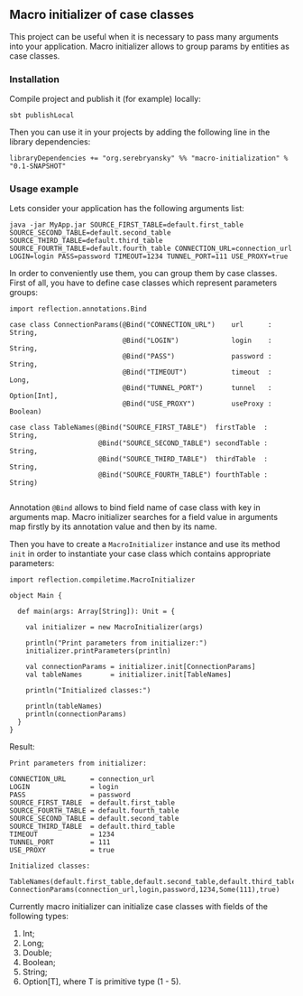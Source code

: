 ## Macro initializer of case classes

This project can be useful when it is necessary to pass many arguments into your application.
Macro initializer allows to group params by entities as case classes.

### Installation

Compile project and publish it (for example) locally:

```
sbt publishLocal
```

Then you can use it in your projects by adding the following line in the library dependencies:

```
libraryDependencies += "org.serebryansky" %% "macro-initialization" % "0.1-SNAPSHOT"
```

### Usage example

Lets consider your application has the following arguments list:

```
java -jar MyApp.jar SOURCE_FIRST_TABLE=default.first_table SOURCE_SECOND_TABLE=default.second_table SOURCE_THIRD_TABLE=default.third_table
SOURCE_FOURTH_TABLE=default.fourth_table CONNECTION_URL=connection_url LOGIN=login PASS=password TIMEOUT=1234 TUNNEL_PORT=111 USE_PROXY=true
```

In order to conveniently use them, you can group them by case classes.
First of all, you have to define case classes which represent parameters groups:

```
import reflection.annotations.Bind

case class ConnectionParams(@Bind("CONNECTION_URL")    url      : String,
                            @Bind("LOGIN")             login    : String,
                            @Bind("PASS")              password : String,
                            @Bind("TIMEOUT")           timeout  : Long,
                            @Bind("TUNNEL_PORT")       tunnel   : Option[Int],
                            @Bind("USE_PROXY")         useProxy : Boolean)

case class TableNames(@Bind("SOURCE_FIRST_TABLE")  firstTable  : String,
                      @Bind("SOURCE_SECOND_TABLE") secondTable : String,
                      @Bind("SOURCE_THIRD_TABLE")  thirdTable  : String,
                      @Bind("SOURCE_FOURTH_TABLE") fourthTable : String)
                          
```

Annotation `@Bind` allows to bind field name of case class with key in arguments map.
Macro initializer searches for a field value in arguments map firstly by its annotation value and then by its name.

Then you have to create a `MacroInitializer` instance and use its method `init` in order to instantiate your case class which contains appropriate parameters:

```
import reflection.compiletime.MacroInitializer

object Main {

  def main(args: Array[String]): Unit = {

    val initializer = new MacroInitializer(args)

    println("Print parameters from initializer:")
    initializer.printParameters(println)

    val connectionParams = initializer.init[ConnectionParams]
    val tableNames       = initializer.init[TableNames]

    println("Initialized classes:")

    println(tableNames)
    println(connectionParams)
  }
}
```

Result:
```
Print parameters from initializer:

CONNECTION_URL      = connection_url
LOGIN               = login
PASS                = password
SOURCE_FIRST_TABLE  = default.first_table
SOURCE_FOURTH_TABLE = default.fourth_table
SOURCE_SECOND_TABLE = default.second_table
SOURCE_THIRD_TABLE  = default.third_table
TIMEOUT             = 1234
TUNNEL_PORT         = 111
USE_PROXY           = true

Initialized classes:

TableNames(default.first_table,default.second_table,default.third_table,default.fourth_table)
ConnectionParams(connection_url,login,password,1234,Some(111),true)
```

Currently macro initializer can initialize case classes with fields of the following types:
  
  1. Int;
  2. Long;
  3. Double;
  4. Boolean;
  5. String;
  6. Option[T], where T is primitive type (1 - 5).